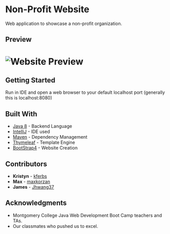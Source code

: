 # Non-Profit Website

Web application to showcase a non-profit organization.

## Preview

![Website Preview](https://res.cloudinary.com/kristynf/image/upload/v1587311315/Screen_Shot_2020-04-18_at_6.50.25_PM_chq4vd.png)
=======




## Getting Started

Run in IDE and open a web browser to your default localhost port (generally this is localhost:8080)


## Built With

* [Java 8](https://www.java.com/en/) - Backend Language
* [IntelliJ](https://www.jetbrains.com/idea/) - IDE used
* [Maven](http://maven.apache.org/) - Dependency Management
* [Thymeleaf](http://www.thymeleaf.org/) - Template Engine
* [BootStrap4](https://getbootstrap.com/docs/4.0) - Website Creation


## Contributors

* **Kristyn**  - [kferbs](https://github.com/kferbs)
* **Max**  - [maxkorzan](https://github.com/maxkorzan)
* **James**  - [Jhwang37](https://github.com/Jhwang37)

## Acknowledgments

* Montgomery College Java Web Development Boot Camp teachers and TAs. 
* Our classmates who pushed us to excel.